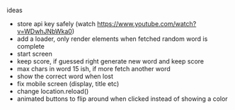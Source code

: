 ideas

- store api key safely (watch https://www.youtube.com/watch?v=WDwhJNbWka0)
- add a loader, only render elements when fetched random word is complete
- start screen
- keep score, if guessed right generate new word and keep score
- max chars in word 15 ish, if more fetch another word
- show the correct word when lost
- fix mobile screen (display, title etc)
- change location.reload()
- animated buttons to flip around when clicked instead of showing a color
